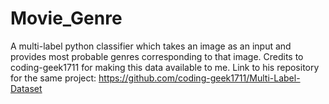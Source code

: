 # Movie_Genre
A multi-label python classifier which takes an image as an input and provides most probable genres corresponding to that image.
Credits to coding-geek1711 for making this data available to me. Link to his repository for the same project: https://github.com/coding-geek1711/Multi-Label-Dataset
